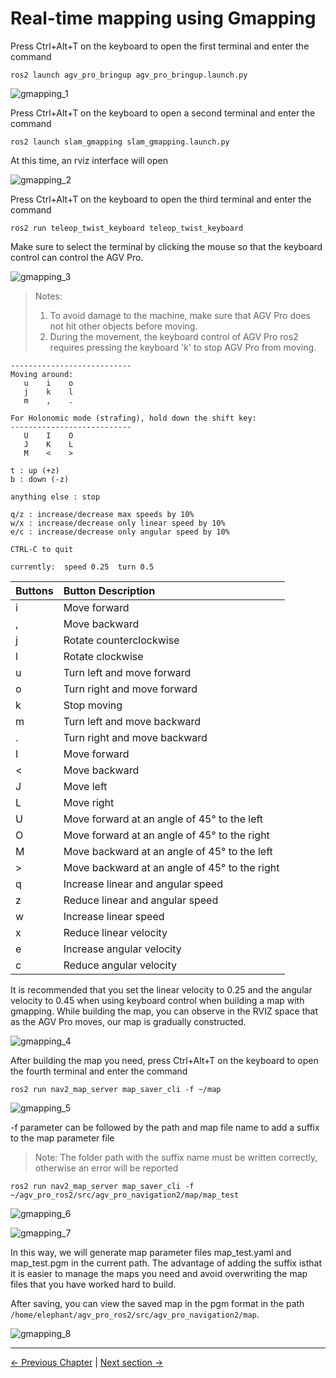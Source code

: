# Real-time mapping using Gmapping

Press Ctrl+Alt+T on the keyboard to open the first terminal and enter the command

```
ros2 launch agv_pro_bringup agv_pro_bringup.launch.py
```

![gmapping_1](../../resources/6-SDKDevelopment/6.2/6.2.2/gmapping_1.jpg)

Press Ctrl+Alt+T on the keyboard to open a second terminal and enter the command

```
ros2 launch slam_gmapping slam_gmapping.launch.py
```

At this time, an rviz interface will open

![gmapping_2](../../resources/6-SDKDevelopment/6.2/6.2.2/gmapping_2.jpg)

Press Ctrl+Alt+T on the keyboard to open the third terminal and enter the command

```
ros2 run teleop_twist_keyboard teleop_twist_keyboard
```

Make sure to select the terminal by clicking the mouse so that the keyboard control can control the AGV Pro.

![gmapping_3](../../resources/6-SDKDevelopment/6.2/6.2.2/gmapping_3.jpg)


> Notes:
> 1. To avoid damage to the machine, make sure that AGV Pro does not hit other objects before moving.
> 2. During the movement, the keyboard control of AGV Pro ros2 requires pressing the keyboard 'k' to stop AGV Pro from moving.

```
---------------------------
Moving around:
   u    i    o
   j    k    l
   m    ,    .

For Holonomic mode (strafing), hold down the shift key:
---------------------------
   U    I    O
   J    K    L
   M    <    >

t : up (+z)
b : down (-z)

anything else : stop

q/z : increase/decrease max speeds by 10%
w/x : increase/decrease only linear speed by 10%
e/c : increase/decrease only angular speed by 10%

CTRL-C to quit

currently:	speed 0.25	turn 0.5 
```

| Buttons | Button Description                            |
| :------ | :-------------------------------------------- |
| i       | Move forward                                  |
| ,       | Move backward                                 |
| j       | Rotate counterclockwise                       |
| l       | Rotate clockwise                              |
| u       | Turn left and move forward                    |
| o       | Turn right and move forward                   |
| k       | Stop moving                                   |
| m       | Turn left and move backward                   |
| .       | Turn right and move backward                  |
| I       | Move forward                                  |
| <       | Move backward                                 |
| J       | Move left                                     |
| L       | Move right                                    |
| U       | Move forward at an angle of 45° to the left   |
| O       | Move forward at an angle of 45° to the right  |
| M       | Move backward at an angle of 45° to the left  |
| >       | Move backward at an angle of 45° to the right |
| q       | Increase linear and angular speed             |
| z       | Reduce linear and angular speed               |
| w       | Increase linear speed                         |
| x       | Reduce linear velocity                        |
| e       | Increase angular velocity                     |
| c       | Reduce angular velocity                       |

It is recommended that you set the linear velocity to 0.25 and the angular velocity to 0.45 when using keyboard control when building a map with gmapping. While building the map, you can observe in the RVIZ space that as the AGV Pro moves, our map is gradually constructed.

![gmapping_4](../../resources/6-SDKDevelopment/6.2/6.2.2/gmapping_4.jpg)

After building the map you need, press Ctrl+Alt+T on the keyboard to open the fourth terminal and enter the command

```
ros2 run nav2_map_server map_saver_cli -f ~/map
```

![gmapping_5](../../resources/6-SDKDevelopment/6.2/6.2.2/gmapping_5.jpg)

-f parameter can be followed by the path and map file name to add a suffix to the map parameter file

> Note: The folder path with the suffix name must be written correctly, otherwise an error will be reported

```
ros2 run nav2_map_server map_saver_cli -f ~/agv_pro_ros2/src/agv_pro_navigation2/map/map_test
```

![gmapping_6](../../resources/6-SDKDevelopment/6.2/6.2.2/gmapping_6.jpg)

![gmapping_7](../../resources/6-SDKDevelopment/6.2/6.2.2/gmapping_7.jpg)

In this way, we will generate map parameter files map_test.yaml and map_test.pgm in the current path. The advantage of adding the suffix is ​​that it is easier to manage the maps you need and avoid overwriting the map files that you have worked hard to build.

After saving, you can view the saved map in the pgm format in the path `/home/elephant/agv_pro_ros2/src/agv_pro_navigation2/map`.

![gmapping_8](../../resources/6-SDKDevelopment/6.2/6.2.2/gmapping_8.jpg)

---

[← Previous Chapter](6.2.1-ROS2_Introduction.md) | [Next section →](6.2.3-Navigation2.md)
